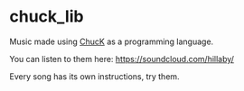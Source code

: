 # chuck_lib

Music made using [ChucK](http://chuck.cs.princeton.edu/) as a programming language.

You can listen to them here: https://soundcloud.com/hillaby/

Every song has its own instructions, try them.

